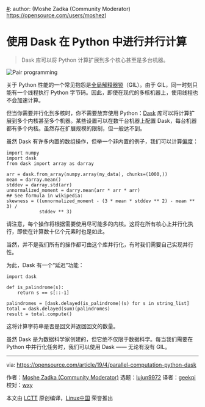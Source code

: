 [#]: collector: (lujun9972)
[#]: translator: (geekpi)
[#]: reviewer: (wxy)
[#]: publisher: ( )
[#]: url: ( )
[#]: subject: (Parallel computation in Python with Dask)
[#]: via: (https://opensource.com/article/19/4/parallel-computation-python-dask)
[#]: author: (Moshe Zadka (Community Moderator) https://opensource.com/users/moshez)

使用 Dask 在 Python 中进行并行计算
======

> Dask 库可以将 Python 计算扩展到多个核心甚至是多台机器。

![Pair programming][1]

关于 Python 性能的一个常见抱怨是[全局解释器锁][2]（GIL）。由于 GIL，同一时刻只能有一个线程执行 Python 字节码。因此，即使在现代的多核机器上，使用线程也不会加速计算。

但当你需要并行化到多核时，你不需要放弃使用 Python：[Dask][3] 库可以将计算扩展到多个内核甚至多个机器。某些设置可以在数千台机器上配置 Dask，每台机器都有多个内核。虽然存在扩展规模的限制，但一般达不到。

虽然 Dask 有许多内置的数组操作，但举一个非内置的例子，我们可以计算[偏度][4]：

```
import numpy
import dask
from dask import array as darray

arr = dask.from_array(numpy.array(my_data), chunks=(1000,))
mean = darray.mean()
stddev = darray.std(arr)
unnormalized_moment = darry.mean(arr * arr * arr)
## See formula in wikipedia:
skewness = ((unnormalized_moment - (3 * mean * stddev ** 2) - mean ** 3) /
            stddev ** 3)
```

请注意，每个操作将根据需要使用尽可能多的内核。这将在所有核心上并行化执行，即使在计算数十亿个元素时也是如此。

当然，并不是我们所有的操作都可由这个库并行化，有时我们需要自己实现并行性。

为此，Dask 有一个“延迟”功能：

```
import dask

def is_palindrome(s):
    return s == s[::-1]

palindromes = [dask.delayed(is_palindrome)(s) for s in string_list]
total = dask.delayed(sum)(palindromes)
result = total.compute()
```

这将计算字符串是否是回文并返回回文的数量。

虽然 Dask 是为数据科学家创建的，但它绝不仅限于数据科学。每当我们需要在 Python 中并行化任务时，我们可以使用 Dask —— 无论有没有 GIL。

--------------------------------------------------------------------------------

via: https://opensource.com/article/19/4/parallel-computation-python-dask

作者：[Moshe Zadka (Community Moderator)][a]
选题：[lujun9972][b]
译者：[geekpi](https://github.com/geekpi)
校对：[wxy](https://github.com/wxy)

本文由 [LCTT](https://github.com/LCTT/TranslateProject) 原创编译，[Linux中国](https://linux.cn/) 荣誉推出

[a]: https://opensource.com/users/moshez
[b]: https://github.com/lujun9972
[1]: https://opensource.com/sites/default/files/styles/image-full-size/public/lead-images/collab-team-pair-programming-code-keyboard.png?itok=kBeRTFL1 (Pair programming)
[2]: https://wiki.python.org/moin/GlobalInterpreterLock
[3]: https://github.com/dask/dask
[4]: https://en.wikipedia.org/wiki/Skewness#Definition
